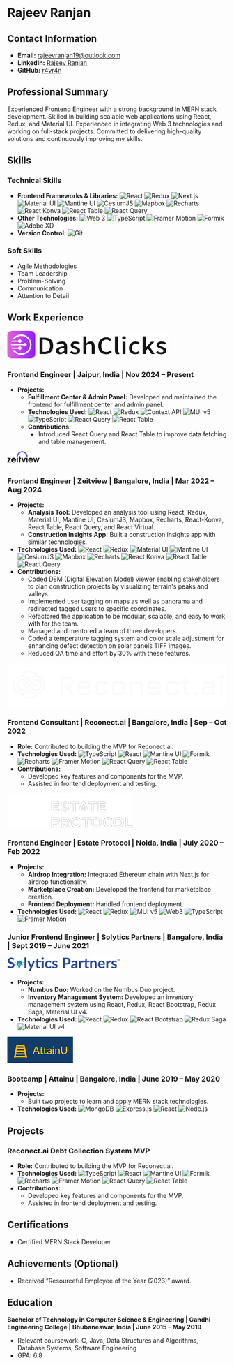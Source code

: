 # Rajeev Ranjan

## Contact Information

- **Email:** [rajeevranjan19@outlook.com](mailto:rajeevranjan19@outlook.com)
- **LinkedIn:** [Rajeev Ranjan](https://www.linkedin.com/in/r4vr4n)
- **GitHub:** [r4vr4n](https://github.com/r4vr4n)

## Professional Summary

Experienced Frontend Engineer with a strong background in MERN stack development. Skilled in building scalable web applications using React, Redux, and Material UI. Experienced in integrating Web 3 technologies and working on full-stack projects. Committed to delivering high-quality solutions and continuously improving my skills.

## Skills

### Technical Skills

- **Frontend Frameworks & Libraries:** ![React](https://img.shields.io/badge/React-20232A?style=for-the-badge&logo=react&logoColor=61DAFB) ![Redux](https://img.shields.io/badge/redux-764ABC?style=for-the-badge&logo=redux&logoColor=white) ![Next.js](https://img.shields.io/badge/Next.js-000000?style=for-the-badge&logo=nextdotjs&logoColor=white) ![Material UI](https://img.shields.io/badge/Material%20UI-0081CB?style=for-the-badge&logo=material-ui&logoColor=white) ![Mantine UI](https://img.shields.io/badge/Mantine-FF4F63?style=for-the-badge&logo=mantine&logoColor=white) ![CesiumJS](https://img.shields.io/badge/CesiumJS-DD0D3A?style=for-the-badge&logo=cesiumjs&logoColor=white) ![Mapbox](https://img.shields.io/badge/Mapbox-61705D?style=for-the-badge&logo=mapbox&logoColor=white) ![Recharts](https://img.shields.io/badge/Recharts-E83F6F?style=for-the-badge&logo=recharts&logoColor=white) ![React Konva](https://img.shields.io/badge/React%20Konva-0AC5AC?style=for-the-badge&logo=konvajs&logoColor=white) ![React Table](https://img.shields.io/badge/React%20Table-61DAFB?style=for-the-badge&logo=react-table&logoColor=white) ![React Query](https://img.shields.io/badge/React%20Query-FF4154?style=for-the-badge&logo=react-query&logoColor=white)
- **Other Technologies:** ![Web 3](https://img.shields.io/badge/Web3-3C3C3D?style=for-the-badge&logo=ethereum&logoColor=white) ![TypeScript](https://img.shields.io/badge/TypeScript-007ACC?style=for-the-badge&logo=typescript&logoColor=white) ![Framer Motion](https://img.shields.io/badge/Framer%20Motion-FF659A?style=for-the-badge&logo=framer-motion&logoColor=white) ![Formik](https://img.shields.io/badge/Formik-4CB5F9?style=for-the-badge&logo=formik&logoColor=white) ![Adobe XD](https://img.shields.io/badge/Adobe%20XD-FF61F6?style=for-the-badge&logo=adobexd&logoColor=white)
- **Version Control:** ![Git](https://img.shields.io/badge/Git-F05032?style=for-the-badge&logo=git&logoColor=white)

### Soft Skills

- Agile Methodologies
- Team Leadership
- Problem-Solving
- Communication
- Attention to Detail

## Work Experience

![DashClicks](https://raw.githubusercontent.com/r4vr4n/resume/refs/heads/main/logos/dashclicks-full-logo.svg)

### Frontend Engineer | Jaipur, India | Nov 2024 – Present

- **Projects:**
  - **Fulfillment Center & Admin Panel:** Developed and maintained the frontend for fulfillment center and admin panel.
  - **Technologies Used:** ![React](https://img.shields.io/badge/React-20232A?style=for-the-badge&logo=react&logoColor=61DAFB) ![Redux](https://img.shields.io/badge/redux-764ABC?style=for-the-badge&logo=redux&logoColor=white) ![Context API](https://img.shields.io/badge/Context%20API-FFD700?style=for-the-badge&logo=context-api&logoColor=black) ![MUI v5](https://img.shields.io/badge/Material%20UI-0081CB?style=for-the-badge&logo=material-ui&logoColor=white) ![TypeScript](https://img.shields.io/badge/TypeScript-007ACC?style=for-the-badge&logo=typescript&logoColor=white) ![React Query](https://img.shields.io/badge/React%20Query-FF4154?style=for-the-badge&logo=react-query&logoColor=white) ![React Table](https://img.shields.io/badge/React%20Table-61DAFB?style=for-the-badge&logo=react-table&logoColor=white)
  - **Contributions:**
    - Introduced React Query and React Table to improve data fetching and table management.

![Zeitview](https://raw.githubusercontent.com/r4vr4n/resume/refs/heads/main/logos/zeitview-full-logo.png)

### Frontend Engineer | Zeitview | Bangalore, India | Mar 2022 – Aug 2024

- **Projects:**
  - **Analysis Tool:** Developed an analysis tool using React, Redux, Material UI, Mantine UI, CesiumJS, Mapbox, Recharts, React-Konva, React Table, React Query, and React Virtual.
  - **Construction Insights App:** Built a construction insights app with similar technologies.
- **Technologies Used:** ![React](https://img.shields.io/badge/React-20232A?style=for-the-badge&logo=react&logoColor=61DAFB) ![Redux](https://img.shields.io/badge/redux-764ABC?style=for-the-badge&logo=redux&logoColor=white) ![Material UI](https://img.shields.io/badge/Material%20UI-0081CB?style=for-the-badge&logo=material-ui&logoColor=white) ![Mantine UI](https://img.shields.io/badge/Mantine-FF4F63?style=for-the-badge&logo=mantine&logoColor=white) ![CesiumJS](https://img.shields.io/badge/CesiumJS-DD0D3A?style=for-the-badge&logo=cesiumjs&logoColor=white) ![Mapbox](https://img.shields.io/badge/Mapbox-61705D?style=for-the-badge&logo=mapbox&logoColor=white) ![Recharts](https://img.shields.io/badge/Recharts-E83F6F?style=for-the-badge&logo=recharts&logoColor=white) ![React Konva](https://img.shields.io/badge/React%20Konva-0AC5AC?style=for-the-badge&logo=konvajs&logoColor=white) ![React Table](https://img.shields.io/badge/React%20Table-61DAFB?style=for-the-badge&logo=react-table&logoColor=white) ![React Query](https://img.shields.io/badge/React%20Query-FF4154?style=for-the-badge&logo=react-query&logoColor=white)
- **Contributions:**
  - Coded DEM (Digital Elevation Model) viewer enabling stakeholders to plan construction projects by visualizing terrain's peaks and valleys.
  - Implemented user tagging on maps as well as panorama and redirected tagged users to specific coordinates.
  - Refactored the application to be modular, scalable, and easy to work with for the team.
  - Managed and mentored a team of three developers.
  - Coded a temperature tagging system and color scale adjustment for enhancing defect detection on solar panels TIFF images.
  - Reduced QA time and effort by 30% with these features.

![Reconect.ai](https://github.com/r4vr4n/resume/blob/main/logos/reconect-full-logo.png?raw=true)

### Frontend Consultant | Reconect.ai | Bangalore, India | Sep – Oct 2022

- **Role:** Contributed to building the MVP for Reconect.ai.
- **Technologies Used:** ![TypeScript](https://img.shields.io/badge/TypeScript-007ACC?style=for-the-badge&logo=typescript&logoColor=white) ![React](https://img.shields.io/badge/React-20232A?style=for-the-badge&logo=react&logoColor=61DAFB) ![Mantine UI](https://img.shields.io/badge/Mantine-FF4F63?style=for-the-badge&logo=mantine&logoColor=white) ![Formik](https://img.shields.io/badge/Formik-4CB5F9?style=for-the-badge&logo=formik&logoColor=white) ![Recharts](https://img.shields.io/badge/Recharts-E83F6F?style=for-the-badge&logo=recharts&logoColor=white) ![Framer Motion](https://img.shields.io/badge/Framer%20Motion-FF659A?style=for-the-badge&logo=framer-motion&logoColor=white) ![React Query](https://img.shields.io/badge/React%20Query-FF4154?style=for-the-badge&logo=react-query&logoColor=white) ![React Table](https://img.shields.io/badge/React%20Table-61DAFB?style=for-the-badge&logo=react-table&logoColor=white)
- **Contributions:**
  - Developed key features and components for the MVP.
  - Assisted in frontend deployment and testing.

![Estate Protocol](https://raw.githubusercontent.com/r4vr4n/resume/3afbfd7d4f3e4c2a55807dde7adddfde7f7a5321/logos/estate-protocol-full-logo.svg)

### Frontend Engineer | Estate Protocol | Noida, India | July 2020 – Feb 2022

- **Projects:**
  - **Airdrop Integration:** Integrated Ethereum chain with Next.js for airdrop functionality.
  - **Marketplace Creation:** Developed the frontend for marketplace creation.
  - **Frontend Deployment:** Handled frontend deployment.
- **Technologies Used:** ![React](https://img.shields.io/badge/React-20232A?style=for-the-badge&logo=react&logoColor=61DAFB) ![Redux](https://img.shields.io/badge/redux-764ABC?style=for-the-badge&logo=redux&logoColor=white) ![MUI v5](https://img.shields.io/badge/Material%20UI-0081CB?style=for-the-badge&logo=material-ui&logoColor=white) ![Web3](https://img.shields.io/badge/Web3-3C3C3D?style=for-the-badge&logo=ethereum&logoColor=white) ![TypeScript](https://img.shields.io/badge/TypeScript-007ACC?style=for-the-badge&logo=typescript&logoColor=white) ![Framer Motion](https://img.shields.io/badge/Framer%20Motion-FF659A?style=for-the-badge&logo=framer-motion&logoColor=white)

### Junior Frontend Engineer | Solytics Partners | Bangalore, India | Sept 2019 – June 2021

![Solytics Partners](https://raw.githubusercontent.com/r4vr4n/resume/3afbfd7d4f3e4c2a55807dde7adddfde7f7a5321/logos/solytics-partners-full-logo.svg)

- **Projects:**
  - **Numbus Duo:** Worked on the Numbus Duo project.
  - **Inventory Management System:** Developed an inventory management system using React, Redux, React Bootstrap, Redux Saga, Material UI v4.
- **Technologies Used:** ![React](https://img.shields.io/badge/React-20232A?style=for-the-badge&logo=react&logoColor=61DAFB) ![Redux](https://img.shields.io/badge/redux-764ABC?style=for-the-badge&logo=redux&logoColor=white) ![React Bootstrap](https://img.shields.io/badge/Bootstrap-563D7C?style=for-the-badge&logo=bootstrap&logoColor=white) ![Redux Saga](https://img.shields.io/badge/Redux%20Saga-DD1812?style=for-the-badge&logo=saga&logoColor=white) ![Material UI v4](https://img.shields.io/badge/Material%20UI-0081CB?style=for-the-badge&logo=material-ui&logoColor=white)

![Attainu](https://raw.githubusercontent.com/r4vr4n/resume/refs/heads/main/logos/attainu-full-logo.png)

### Bootcamp | Attainu | Bangalore, India | June 2019 – May 2020


- **Projects:**
  - Built two projects to learn and apply MERN stack technologies.
- **Technologies Used:** ![MongoDB](https://img.shields.io/badge/MongoDB-47A248?style=for-the-badge&logo=mongodb&logoColor=white) ![Express.js](https://img.shields.io/badge/Express.js-000000?style=for-the-badge&logo=express&logoColor=white) ![React](https://img.shields.io/badge/React-20232A?style=for-the-badge&logo=react&logoColor=61DAFB) ![Node.js](https://img.shields.io/badge/Node.js-339933?style=for-the-badge&logo=nodedotjs&logoColor=white)

## Projects

### Reconect.ai Debt Collection System MVP

- **Role:** Contributed to building the MVP for Reconect.ai.
- **Technologies Used:** ![TypeScript](https://img.shields.io/badge/TypeScript-007ACC?style=for-the-badge&logo=typescript&logoColor=white) ![React](https://img.shields.io/badge/React-20232A?style=for-the-badge&logo=react&logoColor=61DAFB) ![Mantine UI](https://img.shields.io/badge/Mantine-FF4F63?style=for-the-badge&logo=mantine&logoColor=white) ![Formik](https://img.shields.io/badge/Formik-4CB5F9?style=for-the-badge&logo=formik&logoColor=white) ![Recharts](https://img.shields.io/badge/Recharts-E83F6F?style=for-the-badge&logo=recharts&logoColor=white) ![Framer Motion](https://img.shields.io/badge/Framer%20Motion-FF659A?style=for-the-badge&logo=framer-motion&logoColor=white) ![React Query](https://img.shields.io/badge/React%20Query-FF4154?style=for-the-badge&logo=react-query&logoColor=white) ![React Table](https://img.shields.io/badge/React%20Table-61DAFB?style=for-the-badge&logo=react-table&logoColor=white)
- **Contributions:**
  - Developed key features and components for the MVP.
  - Assisted in frontend deployment and testing.

## Certifications

- Certified MERN Stack Developer

## Achievements (Optional)

- Received “Resourceful Employee of the Year (2023)” award.

## Education

**Bachelor of Technology in Computer Science & Engineering | Gandhi Engineering College | Bhubaneswar, India | June 2015 – May 2019**

- Relevant coursework: C, Java, Data Structures and Algorithms, Database Systems, Software Engineering
- GPA: 6.8
